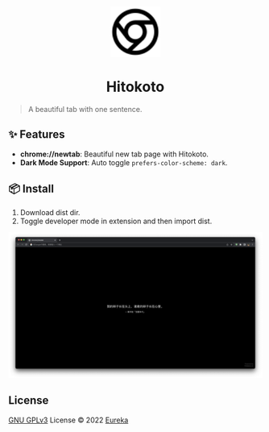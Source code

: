 <div align="center">
  <img src="./public/logo.svg" width="100px" height="100px" color="black"/>
</div>

<h1 align="center">Hitokoto</h1>

> A beautiful tab with one sentence.

## ✨ Features

- **chrome://newtab**: Beautiful new tab page with Hitokoto.
- **Dark Mode Support**: Auto toggle `prefers-color-scheme: dark`.

## 📦 Install

1. Download dist dir.
2. Toggle developer mode in extension and then import dist.

![](./public/sc.png)

## License

[GNU GPLv3](./license) License © 2022 [Eureka](https://github.com/echoeureka)